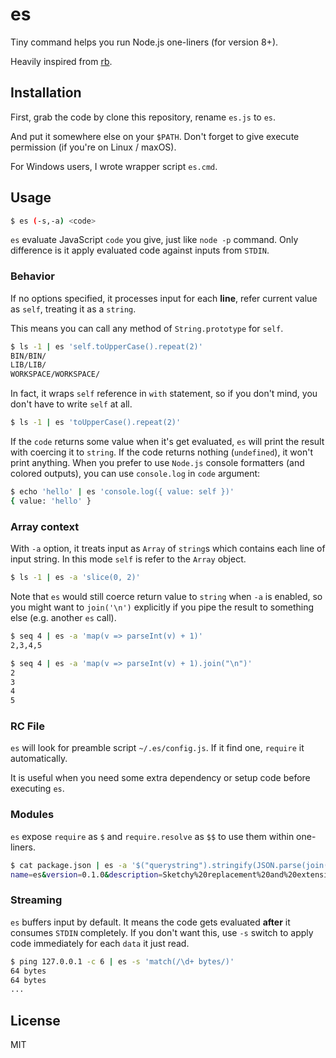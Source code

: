 es
===

Tiny command helps you run Node.js one-liners (for version 8+).

Heavily inspired from [rb][github/rb].


## Installation

First, grab the code by clone this repository, rename `es.js` to `es`.

And put it somewhere else on your `$PATH`. Don't forget to give execute permission (if you're on Linux / maxOS).

For Windows users, I wrote wrapper script `es.cmd`.


## Usage

```sh
$ es (-s,-a) <code>
```

`es` evaluate JavaScript `code` you give, just like `node -p` command. Only difference is it apply evaluated code against inputs from `STDIN`.


### Behavior

If no options specified, it processes input for each **line**, refer current value as `self`, treating it as a `string`.

This means you can call any method of `String.prototype` for `self`.

```sh
$ ls -1 | es 'self.toUpperCase().repeat(2)'
BIN/BIN/
LIB/LIB/
WORKSPACE/WORKSPACE/
```

In fact, it wraps `self` reference in `with` statement, so if you don't mind, you don't have to write `self` at all.

```sh
$ ls -1 | es 'toUpperCase().repeat(2)'
```

If the `code` returns some value when it's get evaluated, `es` will print the result with coercing it to `string`. If the code returns nothing (`undefined`), it won't print anything. When you prefer to use `Node.js` console formatters (and colored outputs), you can use `console.log` in `code` argument:

```sh
$ echo 'hello' | es 'console.log({ value: self })'
{ value: 'hello' }
```


### Array context

With `-a` option, it treats input as `Array` of `string`s which contains each line of input string. In this mode `self` is refer to the `Array` object.

```sh
$ ls -1 | es -a 'slice(0, 2)'
```

Note that `es` would still coerce return value to `string` when `-a` is enabled, so you might want to `join('\n')` explicitly if you pipe the result to something else (e.g. another `es` call).

```sh
$ seq 4 | es -a 'map(v => parseInt(v) + 1)'
2,3,4,5

$ seq 4 | es -a 'map(v => parseInt(v) + 1).join("\n")'
2
3
4
5
```


### RC File

`es` will look for preamble script `~/.es/config.js`. If it find one, `require` it automatically.

It is useful when you need some extra dependency or setup code before executing `es`.


### Modules

`es` expose `require` as `$` and `require.resolve` as `$$` to use them within one-liners.

```sh
$ cat package.json | es -a '$("querystring").stringify(JSON.parse(join("")))'
name=es&version=0.1.0&description=Sketchy%20replacement%20and%20extension%20for%20%60node%20-p%60&author=lettenj61&license=MIT
```


### Streaming

`es` buffers input by default. It means the code gets evaluated **after** it consumes `STDIN` completely. If you don't want this, use `-s` switch to apply code immediately for each `data` it just read.

```sh
$ ping 127.0.0.1 -c 6 | es -s 'match(/\d+ bytes/)'
64 bytes
64 bytes
...
```


## License

MIT


[github/rb]:https://github.com/thisredone/rb

